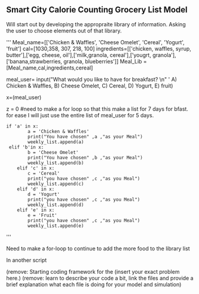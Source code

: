 ## Smart City Calorie Counting Grocery List Model

Will start out by developing the appropraite library of information.
Asking the user to choose elements out of that library. 

'''
Meal_name=[['Chicken & Waffles', 'Cheese Omelet', 'Cereal', 'Yogurt', 'fruit']
cal=[1030,358, 307, 218, 100]
ingredients=[['chicken, waffles, syrup, butter'],['egg, cheese, oil'],['milk,granola, cereal'],['yougrt, granola'],['banana,strawberries, granola, blueberries']]
Meal_Lib = [Meal_name,cal,ingredients,cereal]

meal_user= input("What would you like to have for breakfast? \n" ' A) Chicken & Waffles, B) Cheese Omelet, C) Cereal, D) Yogurt, E) fruit)

x=(meal_user)

z = 0
#need to make a for loop so that this make a list for 7 days for bfast.
for ease I will just use the entire list of meal_user for 5 days.

	if 'a' in x:
            a = 'Chicken & Waffles' 
   	        print("You have chosen" ,a ,"as your Meal")
   	        weekly_list.append(a)
   	 elif 'b'in x:
            b = 'Cheese Omelet'
            print("You have chosen" ,b ,"as your Meal")
            weekly_list.append(b)
    	elif 'c' in x:
        	c = 'Cereal'
            print("you have chosen" ,c ,"as you Meal")
         	weekly_list.append(c)
  	 	elif 'd' in x:
  	        d = 'Yogurt'
  	        print("you have chosen" ,c ,"as you Meal")
  	        weekly_list.append(d)
  		elif 'e' in x:
        	e = 'Fruit'
   	        print("you have chosen" ,c ,"as you Meal")
   	        weekly_list.append(e)


'''

Need to make a for-loop to continue to add the more food to the library list

In another script





(remove:  Starting coding framework for the (insert your exact problem here.)
(remove: learn to describe your code a bit, link the files and provide a brief explanation what each file is doing for your model and simulation)